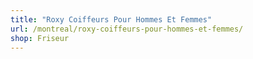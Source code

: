 ```yaml
---
title: "Roxy Coiffeurs Pour Hommes Et Femmes"
url: /montreal/roxy-coiffeurs-pour-hommes-et-femmes/
shop: Friseur
---
```

